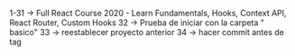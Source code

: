 1-31 -> Full React Course 2020 - Learn Fundamentals, Hooks, Context API, React Router, Custom Hooks
32 -> Prueba de iniciar con la carpeta " basico"
33 -> reestablecer proyecto anterior
34 -> hacer commit antes de tag
